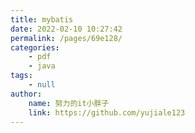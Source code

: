 ```yaml
---
title: mybatis
date: 2022-02-10 10:27:42
permalink: /pages/69e128/
categories:
    - pdf
    - java
tags:
    - null
author:
    name: 努力的it小胖子
    link: https://github.com/yujiale123
---
```

